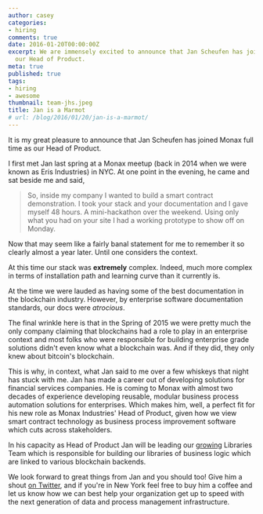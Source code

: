 ```yaml
---
author: casey
categories:
- hiring
comments: true
date: 2016-01-20T00:00:00Z
excerpt: We are immensely excited to announce that Jan Scheufen has joined Monax Industries as
  our Head of Product.
meta: true
published: true
tags:
- hiring
- awesome
thumbnail: team-jhs.jpeg
title: Jan is a Marmot
# url: /blog/2016/01/20/jan-is-a-marmot/
---
```


It is my great pleasure to announce that Jan Scheufen has joined Monax full time as our Head of Product.

I first met Jan last spring at a Monax meetup (back in 2014 when we were known as Eris Industries) in NYC. At one point in the evening, he came and sat beside me and said,

> So, inside my company I wanted to build a smart contract demonstration. I took your stack and your documentation and I gave myself 48 hours. A mini-hackathon over the weekend. Using only what you had on your site I had a working prototype to show off on Monday.

Now that may seem like a fairly banal statement for me to remember it so clearly almost a year later. Until one considers the context.

At this time our stack was **extremely** complex. Indeed, much more complex in terms of installation path and learning curve than it currently is.

At the time we were lauded as having some of the best documentation in the blockchain industry. However, by enterprise software documentation standards, our docs were *atrocious*.

The final wrinkle here is that in the Spring of 2015 we were pretty much the only company claiming that blockchains had a role to play in an enterprise context and most folks who were responsible for building enterprise grade solutions didn't even know what a blockchain was. And if they did, they only knew about bitcoin's blockchain.

This is why, in context, what Jan said to me over a few whiskeys that night has stuck with me. Jan has made a career out of developing solutions for financial services companies. He is coming to Monax with almost two decades of experience developing reusable, modular business process automation solutions for enterprises. Which makes him, well, a perfect fit for his new role as Monax Industries' Head of Product, given how we view smart contract technology as business process improvement software which cuts across stakeholders.

In his capacity as Head of Product Jan will be leading our [growing](/about/jobs/) Libraries Team which is responsible for building our libraries of business logic which are linked to various blockchain backends.

We look forward to great things from Jan and you should too! Give him a shout [on Twitter](https://twitter.com/jhscheufen), and if you're in New York feel free to buy him a coffee and let us know how we can best help your organization get up to speed with the next generation of data and process management infrastructure.
